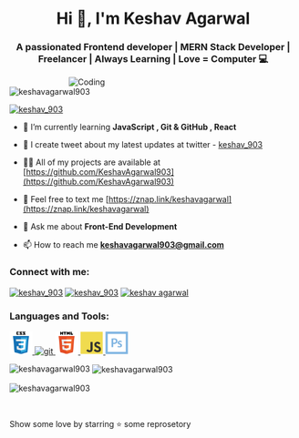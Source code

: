 <h1 align="center">Hi 👋, I'm Keshav Agarwal</h1>
<h3 align="center">A passionated Frontend developer | MERN Stack Developer | Freelancer | Always Learning | Love = Computer 💻 </h3>

<img align="right" alt="Coding" width="400" src="https://cdn.dribbble.com/users/1162077/screenshots/3848914/programmer.gif">

<p align="left"> <img src="https://komarev.com/ghpvc/?username=keshavagarwal903&label=Profile%20views&color=0e75b6&style=flat" alt="keshavagarwal903" /> </p>

<p align="left"> <a href="https://twitter.com/keshav_903" target="blank"><img src="https://img.shields.io/twitter/follow/keshav_903?logo=twitter&style=for-the-badge" alt="keshav_903" /></a> </p>

- 🌱 I’m currently learning **JavaScript , Git & GitHub , React**

- 📝 I create tweet about my latest updates at twitter - [keshav_903](https://twitter.com/keshav_903)

- 👨‍💻 All of my projects are available at [https://github.com/KeshavAgarwal903](https://github.com/KeshavAgarwal903)

- 📄 Feel free to text me [https://znap.link/keshavagarwal](https://znap.link/keshavagarwal)

- 💬 Ask me about **Front-End Development**

- 📫 How to reach me **keshavagarwal903@gmail.com**

<h3 align="left">Connect with me:</h3>
<p align="left">
<a href="https://codepen.io/keshav_903" target="blank"><img align="center" src="https://raw.githubusercontent.com/rahuldkjain/github-profile-readme-generator/master/src/images/icons/Social/codepen.svg" alt="keshav_903" height="30" width="40" /></a>
<a href="https://twitter.com/keshav_903" target="blank"><img align="center" src="https://raw.githubusercontent.com/rahuldkjain/github-profile-readme-generator/master/src/images/icons/Social/twitter.svg" alt="keshav_903" height="30" width="40" /></a>
<a href="https://linkedin.com/in/keshav agarwal" target="blank"><img align="center" src="https://raw.githubusercontent.com/rahuldkjain/github-profile-readme-generator/master/src/images/icons/Social/linked-in-alt.svg" alt="keshav agarwal" height="30" width="40" /></a>
</p>

<h3 align="left">Languages and Tools:</h3>
<p align="left"> <a href="https://www.w3schools.com/css/" target="_blank" rel="noreferrer"> <img src="https://raw.githubusercontent.com/devicons/devicon/master/icons/css3/css3-original-wordmark.svg" alt="css3" width="40" height="40"/> </a> <a href="https://git-scm.com/" target="_blank" rel="noreferrer"> <img src="https://www.vectorlogo.zone/logos/git-scm/git-scm-icon.svg" alt="git" width="40" height="40"/> </a> <a href="https://www.w3.org/html/" target="_blank" rel="noreferrer"> <img src="https://raw.githubusercontent.com/devicons/devicon/master/icons/html5/html5-original-wordmark.svg" alt="html5" width="40" height="40"/> </a> <a href="https://developer.mozilla.org/en-US/docs/Web/JavaScript" target="_blank" rel="noreferrer"> <img src="https://raw.githubusercontent.com/devicons/devicon/master/icons/javascript/javascript-original.svg" alt="javascript" width="40" height="40"/> </a> <a href="https://www.photoshop.com/en" target="_blank" rel="noreferrer"> <img src="https://raw.githubusercontent.com/devicons/devicon/master/icons/photoshop/photoshop-line.svg" alt="photoshop" width="40" height="40"/> </a> </p>

<!-- <h3 align="left">Support:</h3>
<p><a href="https://www.buymeacoffee.com/keshavagarwal"> <img align="left" src="https://cdn.buymeacoffee.com/buttons/v2/default-yellow.png" height="50" width="210" alt="Keshav Agarwal" /></a></p><br><br> -->

<p><img align="left" src="https://github-readme-stats.vercel.app/api/top-langs?username=keshavagarwal903&show_icons=true&locale=en&layout=compact" alt="keshavagarwal903" /></p>

<p>&nbsp;<img align="center" src="https://github-readme-stats.vercel.app/api?username=keshavagarwal903&show_icons=true&locale=en" alt="keshavagarwal903" /></p>

<p><img align="center" src="https://github-readme-streak-stats.herokuapp.com/?user=keshavagarwal903&" alt="keshavagarwal903" /></p>
<br>
<p>Show some love by starring ⭐ some reprosetory </p>


<!---
KeshavAgarwal903/KeshavAgarwal903 is a ✨ special ✨ repository because its `README.md` (this file) appears on your GitHub profile.
You can click the Preview link to take a look at your changes.
--->
